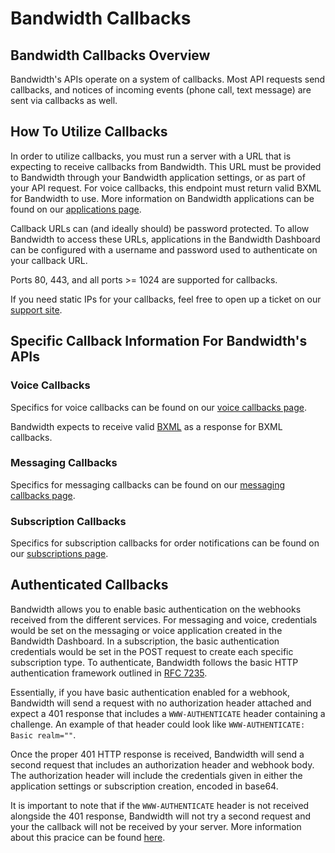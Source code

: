 # Bandwidth Callbacks

## Bandwidth Callbacks Overview
Bandwidth's APIs operate on a system of callbacks. Most API requests send callbacks, and notices of incoming events (phone call, text message) are sent via callbacks as well.


## How To Utilize Callbacks
In order to utilize callbacks, you must run a server with a URL that is expecting to receive callbacks from Bandwidth. This URL must be provided to Bandwidth through your Bandwidth application settings, or as part of your API request. For voice callbacks, this endpoint must return valid BXML for Bandwidth to use. More information on Bandwidth applications can be found on our [applications page](../applications/about.md).

Callback URLs can (and ideally should) be password protected. To allow Bandwidth to access these URLs, applications in the Bandwidth Dashboard can be configured with a username and password used to authenticate on your callback URL.

Ports 80, 443, and all ports >= 1024 are supported for callbacks.

If you need static IPs for your callbacks, feel free to open up a ticket on our [support site](https://support.bandwidth.com/hc/en-us/requests/new).

## Specific Callback Information For Bandwidth's APIs

### Voice Callbacks
Specifics for voice callbacks can be found on our [voice callbacks page](../voice/bxml/callbacks/about.md).

Bandwidth expects to receive valid [BXML](../voice/bxml/about.md) as a response for BXML callbacks.

### Messaging Callbacks
Specifics for messaging callbacks can be found on our [messaging callbacks page](../../messaging/callbacks/messageEvents.md).

### Subscription Callbacks
Specifics for subscription callbacks for order notifications can be found on our [subscriptions page](../../account/subscriptions/about,md).

## Authenticated Callbacks
Bandwidth allows you to enable basic authentication on the webhooks received from the different services. For messaging and voice, credentials would be set on the messaging or voice application created in the Bandwidth Dashboard. In a subscription, the basic authentication credentials would be set in the POST request to create each specific subscription type. To authenticate, Bandwidth follows the basic HTTP authentication framework outlined in [RFC 7235](https://tools.ietf.org/html/rfc7235).

Essentially, if you have basic authentication enabled for a webhook, Bandwidth will send a request with no authorization header attached and expect a 401 response that includes a `WWW-AUTHENTICATE` header containing a challenge. An example of that header could look like `WWW-AUTHENTICATE: Basic realm=""`.

Once the proper 401 HTTP response is received, Bandwidth will send a second request that includes an authorization header and webhook body. The authorization header will include the credentials given in either the application settings or subscription creation, encoded in base64.

It is important to note that if the `WWW-AUTHENTICATE` header is not received alongside the 401 response, Bandwidth will not try a second request and your the callback will not be received by your server. More information about this pracice can be found [here](https://developer.mozilla.org/en-US/docs/Web/HTTP/Authentication).
